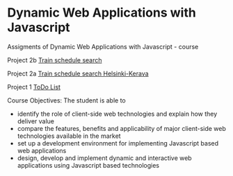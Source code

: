 # Dynamic Web Applications with Javascript
Assigments of Dynamic Web Applications with Javascript - course


Project 2b <a href="https://lalefal-junahaku.netlify.app/"> Train schedule search</a>

Project 2a <a href="https://lalefal-aikatauluhaku.netlify.app/"> Train schedule search Helsinki-Kerava</a>

Project 1 <a href="https://to00bl10projekti1.netlify.app/"> ToDo List</a>


Course Objectives: The student is able to
- identify the role of client-side web technologies and explain how they deliver value
- compare the features, benefits and applicability of major client-side web technologies available in the market
- set up a development environment for implementing Javascript based web applications
- design, develop and implement dynamic and interactive web applications using Javascript based technologies
